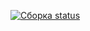 [![Сборка status](https://ci.appveyor.com/api/projects/status/11mdu1u683kw7gyn/branch/main?svg=true)](https://ci.appveyor.com/project/rinat-yar/2-2-selenid-q5bkf/branch/main)
